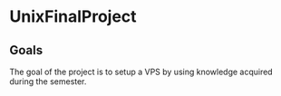 # UnixFinalProject
## Goals
The goal of the project is to setup a VPS by using knowledge acquired during the semester.
